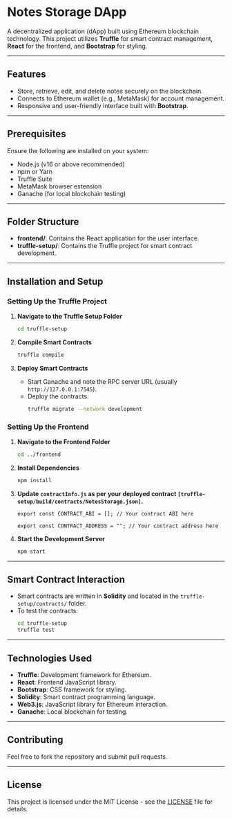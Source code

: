 # Notes Storage DApp

A decentralized application (dApp) built using Ethereum blockchain technology. This project utilizes **Truffle** for smart contract management, **React** for the frontend, and **Bootstrap** for styling.

---

## Features

- Store, retrieve, edit, and delete notes securely on the blockchain.
- Connects to Ethereum wallet (e.g., MetaMask) for account management.
- Responsive and user-friendly interface built with **Bootstrap**.

---

## Prerequisites

Ensure the following are installed on your system:

- Node.js (v16 or above recommended)
- npm or Yarn
- Truffle Suite
- MetaMask browser extension
- Ganache (for local blockchain testing)

---

## Folder Structure

- **frontend/**: Contains the React application for the user interface.
- **truffle-setup/**: Contains the Truffle project for smart contract development.

---

## Installation and Setup

### Setting Up the Truffle Project

1. **Navigate to the Truffle Setup Folder**
   ```bash
   cd truffle-setup
   ```

2. **Compile Smart Contracts**
   ```bash
   truffle compile
   ```

3. **Deploy Smart Contracts**
   - Start Ganache and note the RPC server URL (usually `http://127.0.0.1:7545`).
   - Deploy the contracts:
     ```bash
     truffle migrate --network development
     ```

### Setting Up the Frontend

1. **Navigate to the Frontend Folder**
   ```bash
   cd ../frontend
   ```

2. **Install Dependencies**
   ```bash
   npm install
   ```

3. **Update `contractInfo.js` as per your deployed contract `[truffle-setup/build/contracts/NotesStorage.json]`.**
    ```
    export const CONTRACT_ABI = []; // Your contract ABI here
    
    export const CONTRACT_ADDRESS = ""; // Your contract address here
    ```

3. **Start the Development Server**
   ```bash
   npm start
   ```

---

## Smart Contract Interaction

- Smart contracts are written in **Solidity** and located in the `truffle-setup/contracts/` folder.
- To test the contracts:
  ```bash
  cd truffle-setup
  truffle test
  ```

---

## Technologies Used

- **Truffle**: Development framework for Ethereum.
- **React**: Frontend JavaScript library.
- **Bootstrap**: CSS framework for styling.
- **Solidity**: Smart contract programming language.
- **Web3.js**: JavaScript library for Ethereum interaction.
- **Ganache**: Local blockchain for testing.

---

## Contributing

Feel free to fork the repository and submit pull requests.

---

## License

This project is licensed under the MIT License - see the [LICENSE](LICENSE) file for details.
